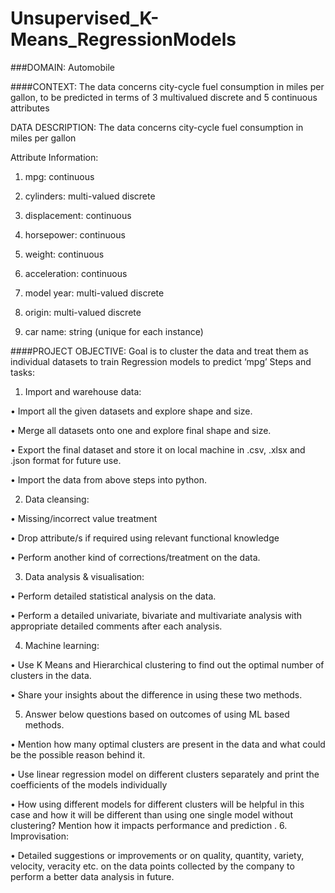 # Unsupervised_K-Means_RegressionModels

###DOMAIN: Automobile


####CONTEXT: The data concerns city-cycle fuel consumption in miles per gallon, to be predicted in terms of 3 multivalued discrete and 5
continuous attributes

DATA DESCRIPTION: The data concerns city-cycle fuel consumption in miles per gallon

Attribute Information:


1. mpg: continuous

2. cylinders: multi-valued discrete

3. displacement: continuous

4. horsepower: continuous

5. weight: continuous

6. acceleration: continuous

7. model year: multi-valued discrete

8. origin: multi-valued discrete

9. car name: string (unique for each instance)

####PROJECT OBJECTIVE: Goal is to cluster the data and treat them as individual datasets to train Regression models to predict ‘mpg’
Steps and tasks:

1. Import and warehouse data:


• Import all the given datasets and explore shape and size.

• Merge all datasets onto one and explore final shape and size.

• Export the final dataset and store it on local machine in .csv, .xlsx and .json format for future use.

• Import the data from above steps into python.

2. Data cleansing:


• Missing/incorrect value treatment

• Drop attribute/s if required using relevant functional knowledge

• Perform another kind of corrections/treatment on the data.

3. Data analysis & visualisation:


• Perform detailed statistical analysis on the data.

• Perform a detailed univariate, bivariate and multivariate analysis with appropriate detailed comments after each analysis.


4. Machine learning:


• Use K Means and Hierarchical clustering to find out the optimal number of clusters in the data.

• Share your insights about the difference in using these two methods.

5. Answer below questions based on outcomes of using ML based methods.


• Mention how many optimal clusters are present in the data and what could be the possible reason behind it.

• Use linear regression model on different clusters separately and print the coefficients of the models individually

• How using different models for different clusters will be helpful in this case and how it will be different than using one single model without
clustering? Mention how it impacts performance and prediction
.
6. Improvisation:


• Detailed suggestions or improvements or on quality, quantity, variety, velocity, veracity etc. on the data points collected by the company to
perform a better data analysis in future.
